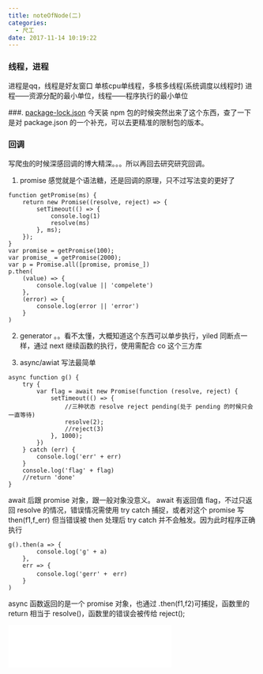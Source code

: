 ```yaml
---
title: noteOfNode(二)
categories:
  - 尺工
date: 2017-11-14 10:19:22
---
```

<p></p>
<!-- more -->

### 线程，进程
进程是qq，线程是好友窗口
单核cpu单线程，多核多线程(系统调度以线程时)
进程——资源分配的最小单位，线程——程序执行的最小单位

###. [package-lock.json](https://docs.npmjs.com/files/package-lock.json)
今天装 npm 包的时候突然出来了这个东西，查了一下是对 package.json 的一个补充，可以去更精准的限制包的版本。

### 回调
写爬虫的时候深感回调的博大精深。。。所以再回去研究研究回调。

1. promise
感觉就是个语法糖，还是回调的原理，只不过写法变的更好了
```
function getPromise(ms) {
    return new Promise((resolve, reject) => {
        setTimeout(() => {
            console.log(1)
            resolve(ms)
        }, ms);
    });
}
var promise = getPromise(100);
var promise_ = getPromise(2000);
var p = Promise.all([promise, promise_])
p.then(
    (value) => {
        console.log(value || 'compelete')
    },
    (error) => {
        console.log(error || 'error')
    }
)
```

2. generator
。。看不太懂，大概知道这个东西可以单步执行，yiled 同断点一样，通过 next 继续函数的执行，使用需配合 co 这个三方库

3. async/awiat
写法最简单
```
async function g() {
    try {
        var flag = await new Promise(function (resolve, reject) {
            setTimeout(() => {
                //三种状态 resolve reject pending(处于 pending 的时候只会一直等待)
                resolve(2);
                //reject(3)
            }, 1000);
        })
    } catch (err) {
        console.log('err' + err)
    }
    console.log('flag' + flag)
    //return 'done'
}
```
await 后跟 promise 对象，跟一般对象没意义。
await 有返回值 flag，不过只返回 resolve 的情况，错误情况需使用 try catch 捕捉，或者对这个 promise 写 then(f1,f_err)
但当错误被 then 处理后 try catch 并不会触发。因为此时程序正确执行

```
g().then(a => {
        console.log('g' + a)
    },
    err => {
        console.log('gerr' +　err)
    }
)
```
async 函数返回的是一个 promise 对象，也通过 .then(f1,f2)可捕捉，函数里的 return 相当于 resolve()，函数里的错误会被传给 reject();














<iframe frameborder="no" border="0" marginwidth="0" marginheight="0" width=330 height=86 src="//music.163.com/outchain/player?type=2&id=1304127&auto=1&height=66"></iframe>